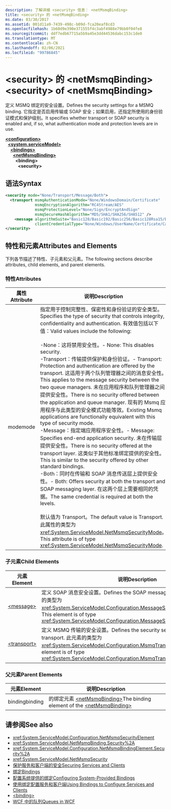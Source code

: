 ```yaml
---
description: 了解详细 <security> 信息： <netMsmqBinding>
title: <security> 的 <netMsmqBinding>
ms.date: 03/30/2017
ms.assetid: 001d11a9-7439-498c-b09d-fca20eaf8cd3
ms.openlocfilehash: 1b60d9e390e371555f4c3abf4988e79bb0f04fe8
ms.sourcegitcommit: ddf7edb67715a5b9a45e3dd44536dabc153c1de0
ms.translationtype: MT
ms.contentlocale: zh-CN
ms.lasthandoff: 02/06/2021
ms.locfileid: "99786845"
---
```

# <a name="security-of-netmsmqbinding"></a><span data-ttu-id="beccc-103">\<security> 的 \<netMsmqBinding></span><span class="sxs-lookup"><span data-stu-id="beccc-103">\<security> of \<netMsmqBinding></span></span>

<span data-ttu-id="beccc-104">定义 MSMQ 绑定的安全设置。</span><span class="sxs-lookup"><span data-stu-id="beccc-104">Defines the security settings for a MSMQ binding.</span></span> <span data-ttu-id="beccc-105">它指定是否启用传输或 SOAP 安全；如果启用，还指定所使用的身份验证模式和保护级别。</span><span class="sxs-lookup"><span data-stu-id="beccc-105">It specifies whether transport or SOAP security is enabled and, if so, what authentication mode and protection levels are in use.</span></span>  
  
[**\<configuration>**](../configuration-element.md)\
&nbsp;&nbsp;[**\<system.serviceModel>**](system-servicemodel.md)\
&nbsp;&nbsp;&nbsp;&nbsp;[**\<bindings>**](bindings.md)\
&nbsp;&nbsp;&nbsp;&nbsp;&nbsp;&nbsp;[**\<netMsmqBinding>**](netmsmqbinding.md)\
&nbsp;&nbsp;&nbsp;&nbsp;&nbsp;&nbsp;&nbsp;&nbsp;**\<binding>**\
&nbsp;&nbsp;&nbsp;&nbsp;&nbsp;&nbsp;&nbsp;&nbsp;&nbsp;&nbsp;**\<security>**  
  
## <a name="syntax"></a><span data-ttu-id="beccc-106">语法</span><span class="sxs-lookup"><span data-stu-id="beccc-106">Syntax</span></span>  
  
```xml  
<security mode="None/Transport/Message/Both">
  <transport msmqAuthenticationMode="None/WindowsDomain/Certificate"
             msmqEncryptionAlgorithm="RC4Stream/AES"
             msmqProtectionLevel="None/Sign/EncryptAndSign"
             msmqSecureHashAlgorithm="MD5/SHA1/SHA256/SHA512" />
    <message algorithmSuite="Basic128/Basic192/Basic256/Basic128Rsa15/Basic256Rsa15/TripleDes/TripleDesRsa15/Basic128Sha256/Basic192Sha256/TripleDesSha256/Basic128Sha256Rsa15/Basic192Sha256Rsa15/Basic256Sha256Rsa15/TripleDesSha256Rsa15"
             clientCredentialType="None/Windows/UserName/Certificate/CardSpace" />
</security>
```  
  
## <a name="attributes-and-elements"></a><span data-ttu-id="beccc-107">特性和元素</span><span class="sxs-lookup"><span data-stu-id="beccc-107">Attributes and Elements</span></span>  

 <span data-ttu-id="beccc-108">下列各节描述了特性、子元素和父元素。</span><span class="sxs-lookup"><span data-stu-id="beccc-108">The following sections describe attributes, child elements, and parent elements.</span></span>  
  
### <a name="attributes"></a><span data-ttu-id="beccc-109">特性</span><span class="sxs-lookup"><span data-stu-id="beccc-109">Attributes</span></span>  
  
|<span data-ttu-id="beccc-110">属性</span><span class="sxs-lookup"><span data-stu-id="beccc-110">Attribute</span></span>|<span data-ttu-id="beccc-111">说明</span><span class="sxs-lookup"><span data-stu-id="beccc-111">Description</span></span>|  
|---------------|-----------------|  
|<span data-ttu-id="beccc-112">mode</span><span class="sxs-lookup"><span data-stu-id="beccc-112">mode</span></span>|<span data-ttu-id="beccc-113">指定用于控制完整性、保密性和身份验证的安全类型。</span><span class="sxs-lookup"><span data-stu-id="beccc-113">Specifies the type of security that controls integrity, confidentiality and authentication.</span></span> <span data-ttu-id="beccc-114">有效值包括以下值：</span><span class="sxs-lookup"><span data-stu-id="beccc-114">Valid values include the following:</span></span><br /><br /> <span data-ttu-id="beccc-115">-None：这将禁用安全性。</span><span class="sxs-lookup"><span data-stu-id="beccc-115">-   None: This disables security.</span></span><br /><span data-ttu-id="beccc-116">-Transport：传输提供保护和身份验证。</span><span class="sxs-lookup"><span data-stu-id="beccc-116">-   Transport: Protection and authentication are offered by the transport.</span></span> <span data-ttu-id="beccc-117">这适用于两个队列管理器之间的消息安全性。</span><span class="sxs-lookup"><span data-stu-id="beccc-117">This applies to the message security between the two queue managers.</span></span> <span data-ttu-id="beccc-118">未在应用程序和队列管理器之间提供安全性。</span><span class="sxs-lookup"><span data-stu-id="beccc-118">There is no security offered between the application and queue manager.</span></span> <span data-ttu-id="beccc-119">现有的 Msmq 应用程序与此类型的安全模式功能等效。</span><span class="sxs-lookup"><span data-stu-id="beccc-119">Existing Msmq applications are functionally equivalent with this type of security mode.</span></span><br /><span data-ttu-id="beccc-120">-Message：指定端应用程序安全性。</span><span class="sxs-lookup"><span data-stu-id="beccc-120">-   Message: Specifies end-end application security.</span></span> <span data-ttu-id="beccc-121">未在传输层提供安全性。</span><span class="sxs-lookup"><span data-stu-id="beccc-121">There is no security offered at the transport layer.</span></span> <span data-ttu-id="beccc-122">这类似于其他标准绑定提供的安全性。</span><span class="sxs-lookup"><span data-stu-id="beccc-122">This is similar to the security offered by other standard bindings.</span></span><br /><span data-ttu-id="beccc-123">-Both：同时在传输和 SOAP 消息传送层上提供安全性。</span><span class="sxs-lookup"><span data-stu-id="beccc-123">-   Both: Offers security at both the transport and SOAP messaging layer.</span></span> <span data-ttu-id="beccc-124">在这两个层上需要相同的凭据。</span><span class="sxs-lookup"><span data-stu-id="beccc-124">The same credential is required at both the levels.</span></span><br /><br /> <span data-ttu-id="beccc-125">默认值为 Transport。</span><span class="sxs-lookup"><span data-stu-id="beccc-125">The default value is Transport.</span></span> <span data-ttu-id="beccc-126">此属性的类型为 <xref:System.ServiceModel.NetMsmqSecurityMode>。</span><span class="sxs-lookup"><span data-stu-id="beccc-126">This attribute is of type <xref:System.ServiceModel.NetMsmqSecurityMode>.</span></span>|  
  
### <a name="child-elements"></a><span data-ttu-id="beccc-127">子元素</span><span class="sxs-lookup"><span data-stu-id="beccc-127">Child Elements</span></span>  
  
|<span data-ttu-id="beccc-128">元素</span><span class="sxs-lookup"><span data-stu-id="beccc-128">Element</span></span>|<span data-ttu-id="beccc-129">说明</span><span class="sxs-lookup"><span data-stu-id="beccc-129">Description</span></span>|  
|-------------|-----------------|  
|[\<message>](message-of-netmsmqbinding.md)|<span data-ttu-id="beccc-130">定义 SOAP 消息安全设置。</span><span class="sxs-lookup"><span data-stu-id="beccc-130">Defines the SOAP message security settings.</span></span> <span data-ttu-id="beccc-131">此元素的类型为 <xref:System.ServiceModel.Configuration.MessageSecurityOverMsmqElement>。</span><span class="sxs-lookup"><span data-stu-id="beccc-131">This element is of type <xref:System.ServiceModel.Configuration.MessageSecurityOverMsmqElement>.</span></span>|  
|[\<transport>](transport-of-netmsmqbinding.md)|<span data-ttu-id="beccc-132">定义 MSMQ 传输的安全设置。</span><span class="sxs-lookup"><span data-stu-id="beccc-132">Defines the security settings for the MSMQ transport.</span></span> <span data-ttu-id="beccc-133">此元素的类型为 <xref:System.ServiceModel.Configuration.MsmqTransportSecurityElement>。</span><span class="sxs-lookup"><span data-stu-id="beccc-133">This element is of type <xref:System.ServiceModel.Configuration.MsmqTransportSecurityElement>.</span></span>|  
  
### <a name="parent-elements"></a><span data-ttu-id="beccc-134">父元素</span><span class="sxs-lookup"><span data-stu-id="beccc-134">Parent Elements</span></span>  
  
|<span data-ttu-id="beccc-135">元素</span><span class="sxs-lookup"><span data-stu-id="beccc-135">Element</span></span>|<span data-ttu-id="beccc-136">说明</span><span class="sxs-lookup"><span data-stu-id="beccc-136">Description</span></span>|  
|-------------|-----------------|  
|<span data-ttu-id="beccc-137">binding</span><span class="sxs-lookup"><span data-stu-id="beccc-137">binding</span></span>|<span data-ttu-id="beccc-138">的绑定元素 [\<netMsmqBinding>](netmsmqbinding.md)</span><span class="sxs-lookup"><span data-stu-id="beccc-138">The binding element of the [\<netMsmqBinding>](netmsmqbinding.md)</span></span>|  
  
## <a name="see-also"></a><span data-ttu-id="beccc-139">请参阅</span><span class="sxs-lookup"><span data-stu-id="beccc-139">See also</span></span>

- <xref:System.ServiceModel.Configuration.NetMsmqSecurityElement>
- <xref:System.ServiceModel.NetMsmqBinding.Security%2A>
- <xref:System.ServiceModel.Configuration.NetMsmqBindingElement.Security%2A>
- <xref:System.ServiceModel.NetMsmqSecurity>
- [<span data-ttu-id="beccc-140">保护服务和客户端的安全</span><span class="sxs-lookup"><span data-stu-id="beccc-140">Securing Services and Clients</span></span>](../../../wcf/feature-details/securing-services-and-clients.md)
- [<span data-ttu-id="beccc-141">绑定</span><span class="sxs-lookup"><span data-stu-id="beccc-141">Bindings</span></span>](../../../wcf/bindings.md)
- [<span data-ttu-id="beccc-142">配置系统提供的绑定</span><span class="sxs-lookup"><span data-stu-id="beccc-142">Configuring System-Provided Bindings</span></span>](../../../wcf/feature-details/configuring-system-provided-bindings.md)
- [<span data-ttu-id="beccc-143">使用绑定配置服务和客户端</span><span class="sxs-lookup"><span data-stu-id="beccc-143">Using Bindings to Configure Services and Clients</span></span>](../../../wcf/using-bindings-to-configure-services-and-clients.md)
- [\<binding>](bindings.md)
- [<span data-ttu-id="beccc-144">WCF 中的队列</span><span class="sxs-lookup"><span data-stu-id="beccc-144">Queues in WCF</span></span>](../../../wcf/feature-details/queues-in-wcf.md)
